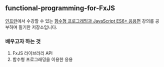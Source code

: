 ## functional-programming-for-FxJS
[인프런](https://www.inflearn.com)에서 수강할 수 있는 [함수형 프로그래밍과 JavaScript ES6+ 응용편](https://inf.run/8WN2) 강의를 공부하며 필기한 저장소입니다.

### 배우고자 하는 것
1. FxJS 라이브러리 API
2. 함수형 프로그래밍을 이용한 응용
